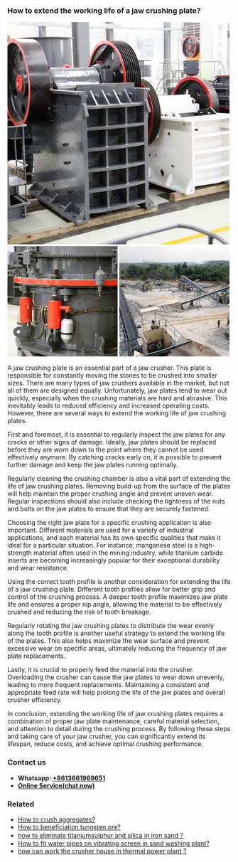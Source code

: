 <h3>How to extend the working life of a jaw crushing plate?</h3><img src='1701745240.jpg' alt=''><p>A jaw crushing plate is an essential part of a jaw crusher. This plate is responsible for constantly moving the stones to be crushed into smaller sizes. There are many types of jaw crushers available in the market, but not all of them are designed equally. Unfortunately, jaw plates tend to wear out quickly, especially when the crushing materials are hard and abrasive. This inevitably leads to reduced efficiency and increased operating costs. However, there are several ways to extend the working life of jaw crushing plates.</p><p>First and foremost, it is essential to regularly inspect the jaw plates for any cracks or other signs of damage. Ideally, jaw plates should be replaced before they are worn down to the point where they cannot be used effectively anymore. By catching cracks early on, it is possible to prevent further damage and keep the jaw plates running optimally.</p><p>Regularly cleaning the crushing chamber is also a vital part of extending the life of jaw crushing plates. Removing build-up from the surface of the plates will help maintain the proper crushing angle and prevent uneven wear. Regular inspections should also include checking the tightness of the nuts and bolts on the jaw plates to ensure that they are securely fastened.</p><p>Choosing the right jaw plate for a specific crushing application is also important. Different materials are used for a variety of industrial applications, and each material has its own specific qualities that make it ideal for a particular situation. For instance, manganese steel is a high-strength material often used in the mining industry, while titanium carbide inserts are becoming increasingly popular for their exceptional durability and wear resistance.</p><p>Using the correct tooth profile is another consideration for extending the life of a jaw crushing plate. Different tooth profiles allow for better grip and control of the crushing process. A deeper tooth profile maximizes jaw plate life and ensures a proper nip angle, allowing the material to be effectively crushed and reducing the risk of tooth breakage.</p><p>Regularly rotating the jaw crushing plates to distribute the wear evenly along the tooth profile is another useful strategy to extend the working life of the plates. This also helps maximize the wear surface and prevent excessive wear on specific areas, ultimately reducing the frequency of jaw plate replacements.</p><p>Lastly, it is crucial to properly feed the material into the crusher. Overloading the crusher can cause the jaw plates to wear down unevenly, leading to more frequent replacements. Maintaining a consistent and appropriate feed rate will help prolong the life of the jaw plates and overall crusher efficiency.</p><p>In conclusion, extending the working life of jaw crushing plates requires a combination of proper jaw plate maintenance, careful material selection, and attention to detail during the crushing process. By following these steps and taking care of your jaw crusher, you can significantly extend its lifespan, reduce costs, and achieve optimal crushing performance.</p><h3>Contact us</h3><ul><li><strong>Whatsapp:&nbsp;<a href="https://wa.me/8613661969651">+8613661969651</a></strong></li><li><a href="https://swt.shibang-china.com/?git&amp;zhl&amp;How to extend the working life of a jaw crushing plate"><strong>Online Service(chat now)</strong></a></li></ul><h3>Related</h3><ul><li><a href='How to crush aggregates.md'>How to crush aggregates?</a></li><li><a href='How to beneficiation tungsten ore.md'>How to beneficiation tungsten ore?</a></li><li><a href='how to eliminate titaniumsulphur and silica in iron sand？.md'>how to eliminate titaniumsulphur and silica in iron sand？</a></li><li><a href='How to fit water pipes on vibrating screen in sand washing plant.md'>How to fit water pipes on vibrating screen in sand washing plant?</a></li><li><a href='how can work the crusher house in thermal power plant .md'>how can work the crusher house in thermal power plant ?</a></li></ul>